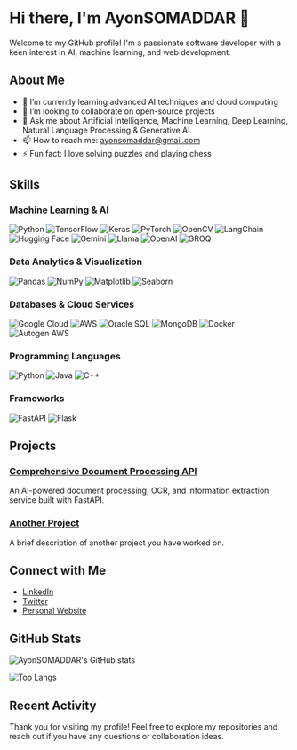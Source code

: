 # Hi there, I'm AyonSOMADDAR 👋

Welcome to my GitHub profile! I'm a passionate software developer with a keen interest in AI, machine learning, and web development.

## About Me

- 🌱 I’m currently learning advanced AI techniques and cloud computing
- 👯 I’m looking to collaborate on open-source projects
- 💬 Ask me about Artificial Intelligence, Machine Learning, Deep Learning, Natural Language Processing & Generative AI.
- 📫 How to reach me: [ayonsomaddar@gmail.com](mailto:ayonsomaddar@gmail.com)
- ⚡ Fun fact: I love solving puzzles and playing chess

## Skills

### **Machine Learning & AI**
![Python](https://img.shields.io/badge/-Python-3776AB?style=flat&logo=python&logoColor=white)
![TensorFlow](https://img.shields.io/badge/-TensorFlow-FF6F00?style=flat&logo=tensorflow&logoColor=white)
![Keras](https://img.shields.io/badge/-Keras-D00000?style=flat&logo=keras&logoColor=white)
![PyTorch](https://img.shields.io/badge/-PyTorch-EE4C2C?style=flat&logo=pytorch&logoColor=white)
![OpenCV](https://img.shields.io/badge/-OpenCV-5C3EE8?style=flat&logo=opencv&logoColor=white)
![LangChain](https://img.shields.io/badge/-LangChain-000000?style=flat&logo=langchain&logoColor=white)
![Hugging Face](https://img.shields.io/badge/-Hugging%20Face-FF6F00?style=flat&logo=huggingface&logoColor=white)
![Gemini](https://img.shields.io/badge/-Gemini-000000?style=flat&logo=gemini&logoColor=white)
![Llama](https://img.shields.io/badge/-Llama-000000?style=flat&logo=llama&logoColor=white)
![OpenAI](https://img.shields.io/badge/-OpenAI-412991?style=flat&logo=openai&logoColor=white)
![GROQ](https://img.shields.io/badge/-GROQ-000000?style=flat&logo=groq&logoColor=white)

### **Data Analytics & Visualization**
![Pandas](https://img.shields.io/badge/-Pandas-150458?style=flat&logo=pandas&logoColor=white)
![NumPy](https://img.shields.io/badge/-NumPy-013243?style=flat&logo=numpy&logoColor=white)
![Matplotlib](https://img.shields.io/badge/-Matplotlib-0091D1?style=flat&logo=matplotlib&logoColor=white)
![Seaborn](https://img.shields.io/badge/-Seaborn-3776AB?style=flat&logo=seaborn&logoColor=white)

### **Databases & Cloud Services**
![Google Cloud](https://img.shields.io/badge/-Google%20Cloud-4285F4?style=flat&logo=google-cloud&logoColor=white)
![AWS](https://img.shields.io/badge/-AWS-232F3E?style=flat&logo=amazon-aws&logoColor=white)
![Oracle SQL](https://img.shields.io/badge/-Oracle_SQL-F80000?style=flat&logo=oracle&logoColor=white)
![MongoDB](https://img.shields.io/badge/-MongoDB-47A248?style=flat&logo=mongodb&logoColor=white)
![Docker](https://img.shields.io/badge/-Docker-2496ED?style=flat&logo=docker&logoColor=white)
![Autogen AWS](https://img.shields.io/badge/-Autogen_AWS-232F3E?style=flat&logo=amazon-aws&logoColor=white)

### **Programming Languages**
![Python](https://img.shields.io/badge/-Python-3776AB?style=flat&logo=python&logoColor=white)
![Java](https://img.shields.io/badge/-Java-007396?style=flat&logo=java&logoColor=white)
![C++](https://img.shields.io/badge/-C%2B%2B-00599C?style=flat&logo=c%2B%2B&logoColor=white)

### **Frameworks**
![FastAPI](https://img.shields.io/badge/-FastAPI-009688?style=flat&logo=fastapi&logoColor=white)
![Flask](https://img.shields.io/badge/-Flask-000000?style=flat&logo=flask&logoColor=white)


## Projects

### [Comprehensive Document Processing API](https://github.com/AyonSOMADDAR/Portal-Automation)
An AI-powered document processing, OCR, and information extraction service built with FastAPI.

### [Another Project](https://github.com/AyonSOMADDAR/another-repo-name)
A brief description of another project you have worked on.

## Connect with Me

- [LinkedIn](https://www.linkedin.com/in/ayonsomaddar)
- [Twitter](https://twitter.com/ayonsomaddar)
- [Personal Website](https://ayonsomaddar.com)

## GitHub Stats

![AyonSOMADDAR's GitHub stats](https://github-readme-stats.vercel.app/api?username=AyonSOMADDAR&show_icons=true&theme=radical)

![Top Langs](https://github-readme-stats.vercel.app/api/top-langs/?username=AyonSOMADDAR&layout=compact&theme=radical)

## Recent Activity

<!--START_SECTION:activity-->
<!--END_SECTION:activity-->

Thank you for visiting my profile! Feel free to explore my repositories and reach out if you have any questions or collaboration ideas.
